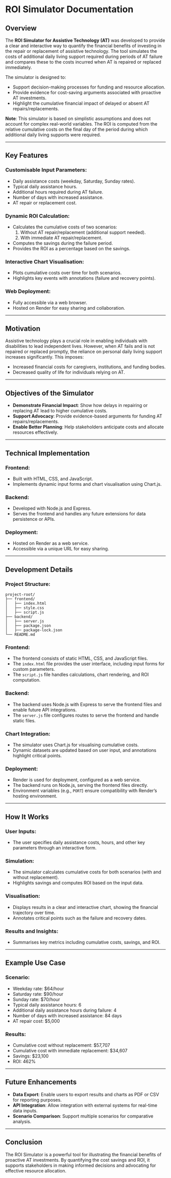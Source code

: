 # ROI Simulator Documentation

## Overview

The **ROI Simulator for Assistive Technology (AT)** was developed to provide a clear and interactive way to quantify the financial benefits of investing in the repair or replacement of assistive technology. The tool simulates the costs of additional daily living support required during periods of AT failure and compares these to the costs incurred when AT is repaired or replaced immediately.

The simulator is designed to:

- Support decision-making processes for funding and resource allocation.
- Provide evidence for cost-saving arguments associated with proactive AT investments.
- Highlight the cumulative financial impact of delayed or absent AT repairs/replacements.

**Note**: This simulator is based on simplistic assumptions and does not account for complex real-world variables. The ROI is computed from the relative cumulative costs on the final day of the period during which additional daily living supports were required.

---

## Key Features

### Customisable Input Parameters:
- Daily assistance costs (weekday, Saturday, Sunday rates).
- Typical daily assistance hours.
- Additional hours required during AT failure.
- Number of days with increased assistance.
- AT repair or replacement cost.

### Dynamic ROI Calculation:
- Calculates the cumulative costs of two scenarios:
  1. Without AT repair/replacement (additional support needed).
  2. With immediate AT repair/replacement.
- Computes the savings during the failure period.
- Provides the ROI as a percentage based on the savings.

### Interactive Chart Visualisation:
- Plots cumulative costs over time for both scenarios.
- Highlights key events with annotations (failure and recovery points).

### Web Deployment:
- Fully accessible via a web browser.
- Hosted on Render for easy sharing and collaboration.

---

## Motivation

Assistive technology plays a crucial role in enabling individuals with disabilities to lead independent lives. However, when AT fails and is not repaired or replaced promptly, the reliance on personal daily living support increases significantly. This imposes:

- Increased financial costs for caregivers, institutions, and funding bodies.
- Decreased quality of life for individuals relying on AT.

---

## Objectives of the Simulator

- **Demonstrate Financial Impact**: Show how delays in repairing or replacing AT lead to higher cumulative costs.
- **Support Advocacy**: Provide evidence-based arguments for funding AT repairs/replacements.
- **Enable Better Planning**: Help stakeholders anticipate costs and allocate resources effectively.

---

## Technical Implementation

### Frontend:
- Built with HTML, CSS, and JavaScript.
- Implements dynamic input forms and chart visualisation using Chart.js.

### Backend:
- Developed with Node.js and Express.
- Serves the frontend and handles any future extensions for data persistence or APIs.

### Deployment:
- Hosted on Render as a web service.
- Accessible via a unique URL for easy sharing.

---

## Development Details

### Project Structure:
```
project-root/
├── frontend/
│   ├── index.html
│   ├── style.css
│   ├── script.js
├── backend/
│   ├── server.js
│   ├── package.json
│   ├── package-lock.json
└── README.md
```

### Frontend:
- The frontend consists of static HTML, CSS, and JavaScript files.
- The `index.html` file provides the user interface, including input forms for custom parameters.
- The `script.js` file handles calculations, chart rendering, and ROI computation.

### Backend:
- The backend uses Node.js with Express to serve the frontend files and enable future API integrations.
- The `server.js` file configures routes to serve the frontend and handle static files.

### Chart Integration:
- The simulator uses Chart.js for visualising cumulative costs.
- Dynamic datasets are updated based on user input, and annotations highlight critical points.

### Deployment:
- Render is used for deployment, configured as a web service.
- The backend runs on Node.js, serving the frontend files directly.
- Environment variables (e.g., `PORT`) ensure compatibility with Render’s hosting environment.

---

## How It Works

### User Inputs:
- The user specifies daily assistance costs, hours, and other key parameters through an interactive form.

### Simulation:
- The simulator calculates cumulative costs for both scenarios (with and without replacement).
- Highlights savings and computes ROI based on the input data.

### Visualisation:
- Displays results in a clear and interactive chart, showing the financial trajectory over time.
- Annotates critical points such as the failure and recovery dates.

### Results and Insights:
- Summarises key metrics including cumulative costs, savings, and ROI.

---

## Example Use Case

### Scenario:
- Weekday rate: $64/hour
- Saturday rate: $90/hour
- Sunday rate: $70/hour
- Typical daily assistance hours: 6
- Additional daily assistance hours during failure: 4
- Number of days with increased assistance: 84 days
- AT repair cost: $5,000

### Results:
- Cumulative cost without replacement: $57,707
- Cumulative cost with immediate replacement: $34,607
- Savings: $23,100
- ROI: 462%

---

## Future Enhancements

- **Data Export**: Enable users to export results and charts as PDF or CSV for reporting purposes.
- **API Integration**: Allow integration with external systems for real-time data inputs.
- **Scenario Comparison**: Support multiple scenarios for comparative analysis.

---

## Conclusion

The ROI Simulator is a powerful tool for illustrating the financial benefits of proactive AT investments. By quantifying the cost savings and ROI, it supports stakeholders in making informed decisions and advocating for effective resource allocation.


